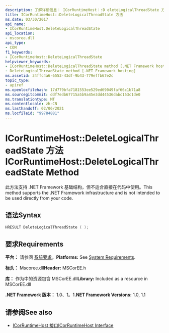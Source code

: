 ```yaml
---
description: 了解详细信息： ICorRuntimeHost：:D eleteLogicalThreadState 方法
title: ICorRuntimeHost::DeleteLogicalThreadState 方法
ms.date: 03/30/2017
api_name:
- ICorRuntimeHost.DeleteLogicalThreadState
api_location:
- mscoree.dll
api_type:
- COM
f1_keywords:
- ICorRuntimeHost::DeleteLogicalThreadState
helpviewer_keywords:
- ICorRuntimeHost::DeleteLogicalThreadState method [.NET Framework hosting]
- DeleteLogicalThreadState method [.NET Framework hosting]
ms.assetid: 34ffc4a6-6553-43df-9b43-779effb67e2c
topic_type:
- apiref
ms.openlocfilehash: 17d779bfa7181553ee529ed69049faf66c1b71a8
ms.sourcegitcommit: ddf7edb67715a5b9a45e3dd44536dabc153c1de0
ms.translationtype: MT
ms.contentlocale: zh-CN
ms.lasthandoff: 02/06/2021
ms.locfileid: "99784881"
---
```

# <a name="icorruntimehostdeletelogicalthreadstate-method"></a><span data-ttu-id="bb7d2-103">ICorRuntimeHost::DeleteLogicalThreadState 方法</span><span class="sxs-lookup"><span data-stu-id="bb7d2-103">ICorRuntimeHost::DeleteLogicalThreadState Method</span></span>

<span data-ttu-id="bb7d2-104">此方法支持 .NET Framework 基础结构，但不适合直接在代码中使用。</span><span class="sxs-lookup"><span data-stu-id="bb7d2-104">This method supports the .NET Framework infrastructure and is not intended to be used directly from your code.</span></span>  
  
## <a name="syntax"></a><span data-ttu-id="bb7d2-105">语法</span><span class="sxs-lookup"><span data-stu-id="bb7d2-105">Syntax</span></span>  
  
```cpp  
HRESULT DeleteLogicalThreadState ( );  
```  
  
## <a name="requirements"></a><span data-ttu-id="bb7d2-106">要求</span><span class="sxs-lookup"><span data-stu-id="bb7d2-106">Requirements</span></span>  

 <span data-ttu-id="bb7d2-107">**平台：** 请参阅 [系统要求](../../get-started/system-requirements.md)。</span><span class="sxs-lookup"><span data-stu-id="bb7d2-107">**Platforms:** See [System Requirements](../../get-started/system-requirements.md).</span></span>  
  
 <span data-ttu-id="bb7d2-108">**标头：** Mscoree.dll</span><span class="sxs-lookup"><span data-stu-id="bb7d2-108">**Header:** MSCorEE.h</span></span>  
  
 <span data-ttu-id="bb7d2-109">**库：** 作为中的资源包含 MSCorEE.dll</span><span class="sxs-lookup"><span data-stu-id="bb7d2-109">**Library:** Included as a resource in MSCorEE.dll</span></span>  
  
 <span data-ttu-id="bb7d2-110">**.NET Framework 版本：** 1.0、1。1</span><span class="sxs-lookup"><span data-stu-id="bb7d2-110">**.NET Framework Versions:** 1.0, 1.1</span></span>  
  
## <a name="see-also"></a><span data-ttu-id="bb7d2-111">请参阅</span><span class="sxs-lookup"><span data-stu-id="bb7d2-111">See also</span></span>

- [<span data-ttu-id="bb7d2-112">ICorRuntimeHost 接口</span><span class="sxs-lookup"><span data-stu-id="bb7d2-112">ICorRuntimeHost Interface</span></span>](icorruntimehost-interface.md)
